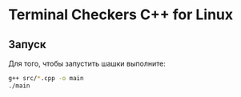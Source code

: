 # Terminal Checkers C++ for Linux
## Запуск
Для того, чтобы запустить шашки выполните:
```bash
g++ src/*.cpp -o main
./main
```
